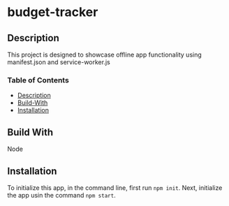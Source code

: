 # budget-tracker

## Description
This project is designed to showcase offline app functionality using manifest.json and service-worker.js

### Table of Contents
- [Description](#description)
- [Build-With](#description)
- [Installation](#installation)

## Build With
Node

## Installation
To initialize this app, in the command line, first run ```npm init```. Next, initialize the app usin the command ```npm start```.

